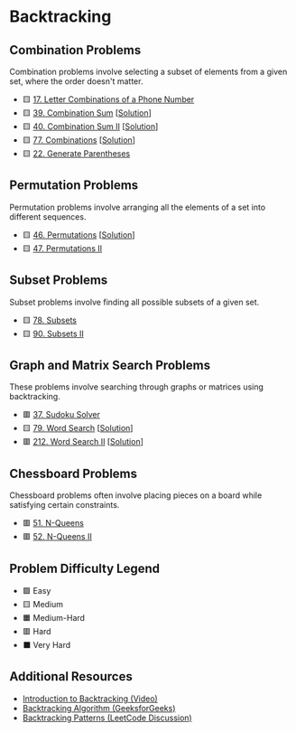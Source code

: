 # Backtracking

## Combination Problems

Combination problems involve selecting a subset of elements from a given set, where the order doesn't matter.

- 🟨 [17. Letter Combinations of a Phone Number](https://leetcode.com/problems/letter-combinations-of-a-phone-number/)
- 🟨 [39. Combination Sum](https://leetcode.com/problems/combination-sum/) [[Solution](./39.%20Combination%20Sum.md)]
- 🟨 [40. Combination Sum II](https://leetcode.com/problems/combination-sum-ii/) [[Solution](./40.%20Combination%20Sum%20II.md)]
- 🟨 [77. Combinations](https://leetcode.com/problems/combinations/) [[Solution](./77.%20Combinations.md)]
- 🟨 [22. Generate Parentheses](https://leetcode.com/problems/generate-parentheses/)

## Permutation Problems

Permutation problems involve arranging all the elements of a set into different sequences.

- 🟨 [46. Permutations](https://leetcode.com/problems/permutations/) [[Solution](./46.%20Permutations.md)]
- 🟨 [47. Permutations II](https://leetcode.com/problems/permutations-ii/)

## Subset Problems

Subset problems involve finding all possible subsets of a given set.

- 🟨 [78. Subsets](https://leetcode.com/problems/subsets/)
- 🟨 [90. Subsets II](https://leetcode.com/problems/subsets-ii/)

## Graph and Matrix Search Problems

These problems involve searching through graphs or matrices using backtracking.

- 🟥 [37. Sudoku Solver](https://leetcode.com/problems/sudoku-solver/)
- 🟨 [79. Word Search](https://leetcode.com/problems/word-search/) [[Solution](./79.%20Word%20Search.md)]
- 🟥 [212. Word Search II](https://leetcode.com/problems/word-search-ii/) [[Solution](./212.%20Word%20Search%20II.md)]

## Chessboard Problems

Chessboard problems often involve placing pieces on a board while satisfying certain constraints.

- 🟥 [51. N-Queens](https://leetcode.com/problems/n-queens/)
- 🟥 [52. N-Queens II](https://leetcode.com/problems/n-queens-ii/)

## Problem Difficulty Legend

- 🟩 Easy
- 🟨 Medium
- 🟧 Medium-Hard
- 🟥 Hard
- ⬛ Very Hard

## Additional Resources

- [Introduction to Backtracking (Video)](https://www.youtube.com/watch?v=DKCbsiDBN6c)
- [Backtracking Algorithm (GeeksforGeeks)](https://www.geeksforgeeks.org/backtracking-algorithms/)
- [Backtracking Patterns (LeetCode Discussion)](https://leetcode.com/discuss/general-discussion/680706/Article-on-Backtracking-Patterns)
